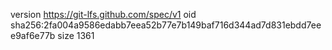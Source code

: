 version https://git-lfs.github.com/spec/v1
oid sha256:2fa004a9586edabb7eea52b77e7b149baf716d344ad7d831ebdd7eee9af6e77b
size 1361
